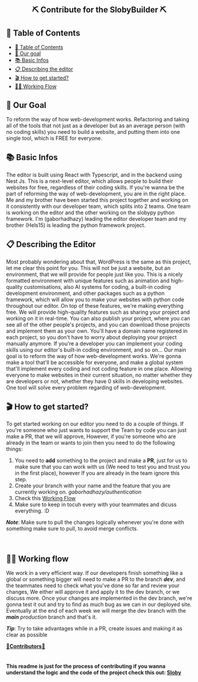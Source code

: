 <h2 align="center"> ⛏️ Contribute for the SlobyBuilder ⛏️ </h2> 

## 📝 Table of Contents
- [📝 Table of Contents](#-table-of-contents)
- [🥅 Our goal](#goal)
- [📚 Basic Infos](#basic-infos)
- [📋 Describing the editor](#editor-describing)
- [🎬 How to get started?](#get-started)
- [👨‍💻 Working Flow](#working-flow)

## 🥅 Our Goal <a name = "goal"></a>
To reform the way of how web-development works. Refactoring and taking all of the tools that not just as a developer but as an average person (with no coding skills) you need to build a website, and putting them into one single tool, which is FREE for everyone.  

## 📚 Basic Infos <a name="basic-infos"></a> 
The editor is built using React with Typescript, and in the backend using Nest Js. This is a next-level editor, which allows people to build their websites for free, regardless of their coding skills.  If you're wanna be the part of reforming the way of web-development, you are in the right place. Me and my brother have been started this project together and working on it consistently with our developer team, which splits into 2 teams. One team is working on the editor and the other working on the slobypy python framework. I'm (gaborhadhazy) leading the editor developer team and my brother (Hels15) is leading the python framework project. 

## 📋 Describing the Editor <a name="editor-describing"></a>
Most probably wondering about that, WordPress is the same as this project, let me clear this point for you. This will not be just a website, but an environment, that we will provide for people just like you. This is a  nicely formatted environment with unique features such as animation and high-quality customisations, also AI systems for coding, a built-in coding development environment, and other packages such as a python framework, which will allow you to make your websites with python code throughout our editor. On top of these features, we're making everything free. We will provide high-quality features such as sharing your project and working on it in real-time. You can also publish your project, where you can see all of the other people's projects, and you can download those projects and implement them as your own. You'll have a domain name registered in each project, so you don't have to worry about deploying your project manually anymore. If you're a developer you can implement your coding skills using our editor's built-in coding environment, and so on... Our main goal is to reform the way of how web-development works. We're gonna make a tool that'll be accessible for everyone, and make a global system that'll implement every coding and not coding feature in one place. Allowing everyone to make websites in their current situation, no matter whether they are developers or not, whether they have 0 skills in developing websites. One tool will solve every problem regarding of web-development. 

## 🎬 How to get started? <a name = "get-started" ></a>
To get started working on our editor you need to do a couple of things. If you're someone who just wants to support the Team by code you can just make a PR, that we will approve, However, if you're someone who are already in the team or wants to join then you need to do the following things:

1. You need to **add** something to the project and make a **PR**, just for us to make sure that you can work with us (We need to test you and trust you in the first place), however If you are already in the team ignore this step.
3. Create your branch with your name and the feature that you are currently working on. *gaborhadhazy/authentication* 
4. Check this [Working Flow](#working-flow)
5. Make sure to keep in tocuh every with your teammates and dicuss everything. :D 

***Note***: Make sure to pull the changes logically whenever you're done with something make sure to pull, to avoid merge conflicts. 

</br>

## 👨‍💻 Working flow <a name = "working-flow"></a>
We work in a very efficient way. If our developers finish something like a global or something bigger will need to make a PR to the branch ***dev***,  and the teammates need to check what you've done so far and review your changes, We either will approve it and apply it to the dev branch, or we discuss more. Once your changes are implemented in the dev branch, we're gonna test it out and try to find as much bug as we can in our deployed site. Eventually at the end of each week we will merge the dev branch with the ***main*** *production* branch and that's it. 

 ***Tip***: Try to take advantages while in a PR, create issues and making it as clear as possible 

[🎉**Contributors**🎉](https://github.com/FlurryGlo/Sloby/graphs/contributors)
</br>
</br>
<h4>This readme is just for the process of contributing if you wanna understand the logic and the code of the project check this out: <a href="https://github.com/FlurryGlo/Sloby">Sloby</a> </h4>
